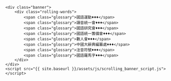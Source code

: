     <div class="banner">
        <div class="rolling-words">
            <span class="glossary">國語運動♦♦♦</span>
			<span class="glossary">讀音統一會♦♦♦</span>
			<span class="glossary">國語研究會♦♦♦</span>
            <span class="glossary">國語統一籌備會♦♦♦</span>
            <span class="glossary">數人會♦♦♦</span>
			<span class="glossary">中國大辭典編纂處♦♦♦</span>
			<span class="glossary">注音符號♦♦♦</span>
			<span class="glossary">國語羅馬字♦♦♦</span>
        </div>
    </div>
    <script src="{{ site.baseurl }}/assets/js/scrolling_banner_script.js"></script>